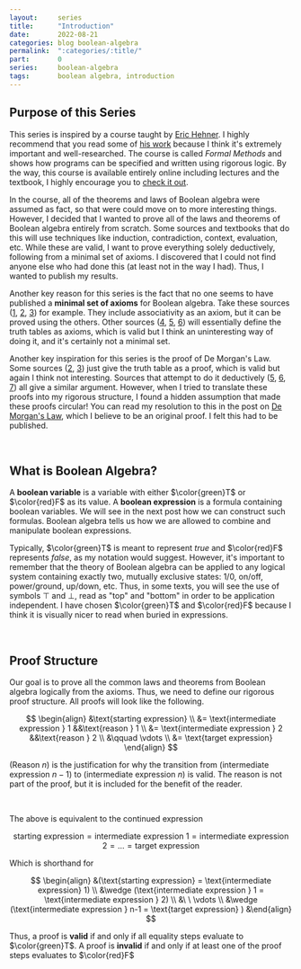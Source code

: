 ```yaml
---
layout:     series
title:      "Introduction"
date:       2022-08-21
categories: blog boolean-algebra
permalink:  ":categories/:title/"
part:       0
series:     boolean-algebra
tags:       boolean algebra, introduction
---
```


## Purpose of this Series

This series is inspired by a course taught by [Eric Hehner](https://www.cs.utoronto.ca/~hehner/). I highly recommend that you read some of [his work](http://www.cs.toronto.edu/~hehner/publist.html) because I think it's extremely important and well-researched. The course is called _Formal Methods_ and shows how programs can be specified and written using rigorous logic. By the way, this course is available entirely online including lectures and the textbook, I highly encourage you to [check it out](http://www.cs.utoronto.ca/~hehner/465-2104/).


In the course, all of the theorems and laws of Boolean algebra were assumed as fact, so that were could move on to more interesting things. However, I decided that I wanted to prove all of the laws and theorems of Boolean algebra entirely from scratch. Some sources and textbooks that do this will use techniques like induction, contradiction, context, evaluation, etc. While these are valid, I want to prove everything solely deductively, following from a minimal set of axioms. I discovered that I could not find anyone else who had done this (at least not in the way I had). Thus, I wanted to publish my results.

Another key reason for this series is the fact that no one seems to have published a **minimal set of axioms** for Boolean algebra. Take these sources ([1](https://en.wikipedia.org/wiki/Boolean_algebra_(structure)), [2](https://www.cs.tau.ac.il/~nin/Courses/ComStruct04/BooleanAlgebra.htm), [3](https://ocw.snu.ac.kr/sites/default/files/NOTE/Week%202%20-%20Boolean%20algebra.pdf)) for example. They include associativity as an axiom, but it can be proved using the others. Other sources ([4](https://www.oreilly.com/library/view/introduction-to-digital/9780470900550/chap3-sec004.html), [5](https://www.geeksforgeeks.org/axioms-of-boolean-algebra/), [6](https://www.includehelp.com/basics/axioms-and-laws-of-boolean-algebra.aspx)) will essentially define the truth tables as axioms, which is valid but I think an uninteresting way of doing it, and it's certainly not a minimal set.

Another key inspiration for this series is the proof of De Morgan's Law. Some sources ([2](https://www.cs.tau.ac.il/~nin/Courses/ComStruct04/BooleanAlgebra.htm), [3](https://ocw.snu.ac.kr/sites/default/files/NOTE/Week%202%20-%20Boolean%20algebra.pdf)) just give the truth table as a proof, which is valid but again I think not interesting. Sources that attempt to do it deductively ([5](https://www.geeksforgeeks.org/proof-of-de-morgans-laws-in-boolean-algebra/), [6](https://math.stackexchange.com/questions/943164/verify-demorgans-law-algebraically), [7](https://math.stackexchange.com/questions/95864/algebraic-proof-of-de-morgans-theorems)) all give a similar argument. However, when I tried to translate these proofs into my rigorous structure, I found a hidden assumption that made these proofs circular! You can read my resolution to this in the post on [De Morgan's Law](/blog/boolean-algebra/de-morgans-law/), which I believe to be an original proof. I felt this had to be published.

<br>

## What is Boolean Algebra?

A **boolean variable** is a variable with either $\color{green}T$ or $\color{red}F$ as its value. A **boolean expression** is a formula containing boolean variables. We will see in the next post how we can construct such formulas. Boolean algebra tells us how we are allowed to combine and manipulate boolean expressions.

Typically, $\color{green}T$ is meant to represent _true_ and $\color{red}F$ represents _false_, as my notation would suggest. However, it's important to remember that the theory of Boolean algebra can be applied to any logical system containing exactly two, mutually exclusive states: $1$/$0$, on/off, power/ground, up/down, etc. Thus, in some texts, you will see the use of symbols $\top$ and $\bot$, read as "top" and "bottom" in order to be application independent. I have chosen $\color{green}T$ and $\color{red}F$ because I think it is visually nicer to read when buried in expressions.

<!--
The most popular applications of Boolean algebra are in Philosophy and Electrical & Computer Engineering. In Philosophy, propositions are assigned either $\color{green}T$ or $\color{red}F$. 

Boolean algebra is used in order to ensure the validity of logical syllogisms. Philosophers start with premises and use the laws and theorems of 
-->
<br>

## Proof Structure

Our goal is to prove all the common laws and theorems from Boolean algebra logically from the axioms. Thus, we need to define our rigorous proof structure. All proofs will look like the following.

$$
\begin{align}
    &\text{starting expression} \\
    &= \text{intermediate expression } 1   &&\text{reason } 1 \\
    &= \text{intermediate expression } 2   &&\text{reason } 2 \\
    &\qquad \vdots \\
    &= \text{target expression}
\end{align}
$$

(Reason $n$) is the justification for why the transition from (intermediate expression $n-1$) to (intermediate expression $n$) is valid. The reason is not part of the proof, but it is included for the benefit of the reader.

<br>

The above is equivalent to the continued expression

$$ \text{starting expression} = \text{intermediate expression 1} = \text{intermediate expression 2} = \ldots = \text{target expression} $$

Which is shorthand for 

$$
\begin{align}
&(\text{starting expression} = \text{intermediate expression} 1) \\
&\wedge (\text{intermediate expression } 1 = \text{intermediate expression } 2) \\
&\ \ \vdots \\
&\wedge (\text{intermediate expression } n-1 = \text{target expression} )
&\end{align}
$$

Thus, a proof is **valid** if and only if all equality steps evaluate to $\color{green}T$. A proof is **invalid** if and only if at least one of the proof steps evaluates to $\color{red}F$